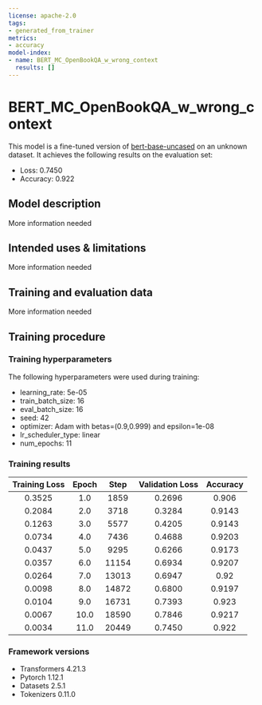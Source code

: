 ```yaml
---
license: apache-2.0
tags:
- generated_from_trainer
metrics:
- accuracy
model-index:
- name: BERT_MC_OpenBookQA_w_wrong_context
  results: []
---
```


<!-- This model card has been generated automatically according to the information the Trainer had access to. You
should probably proofread and complete it, then remove this comment. -->

# BERT_MC_OpenBookQA_w_wrong_context

This model is a fine-tuned version of [bert-base-uncased](https://huggingface.co/bert-base-uncased) on an unknown dataset.
It achieves the following results on the evaluation set:
- Loss: 0.7450
- Accuracy: 0.922

## Model description

More information needed

## Intended uses & limitations

More information needed

## Training and evaluation data

More information needed

## Training procedure

### Training hyperparameters

The following hyperparameters were used during training:
- learning_rate: 5e-05
- train_batch_size: 16
- eval_batch_size: 16
- seed: 42
- optimizer: Adam with betas=(0.9,0.999) and epsilon=1e-08
- lr_scheduler_type: linear
- num_epochs: 11

### Training results

| Training Loss | Epoch | Step  | Validation Loss | Accuracy |
|:-------------:|:-----:|:-----:|:---------------:|:--------:|
| 0.3525        | 1.0   | 1859  | 0.2696          | 0.906    |
| 0.2084        | 2.0   | 3718  | 0.3284          | 0.9143   |
| 0.1263        | 3.0   | 5577  | 0.4205          | 0.9143   |
| 0.0734        | 4.0   | 7436  | 0.4688          | 0.9203   |
| 0.0437        | 5.0   | 9295  | 0.6266          | 0.9173   |
| 0.0357        | 6.0   | 11154 | 0.6934          | 0.9207   |
| 0.0264        | 7.0   | 13013 | 0.6947          | 0.92     |
| 0.0098        | 8.0   | 14872 | 0.6800          | 0.9197   |
| 0.0104        | 9.0   | 16731 | 0.7393          | 0.923    |
| 0.0067        | 10.0  | 18590 | 0.7846          | 0.9217   |
| 0.0034        | 11.0  | 20449 | 0.7450          | 0.922    |


### Framework versions

- Transformers 4.21.3
- Pytorch 1.12.1
- Datasets 2.5.1
- Tokenizers 0.11.0
